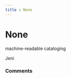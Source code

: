 ```yaml
---
title : None
---
```

None
=====================
machine-readable cataloging

Jeni

### Comments ###


